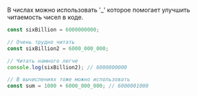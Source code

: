 В числах можно использовать '\_' которое помогает улучшить читаемость чисел в коде.

```js
const sixBillion = 6000000000;

// Очень трудно читать
const sixBillion2 = 6000_000_000;

// Читать намного легче
console.log(sixBillion2); // 6000000000

// В вычислениях тоже можно использовать
const sum = 1000 + 6000_000_000; // 6000001000
```
